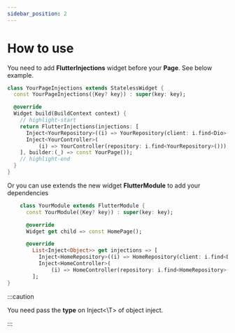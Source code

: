```yaml
---
sidebar_position: 2
---
```


# How to use
You need to add __FlutterInjections__ widget before your __Page__. See below example.
```dart
class YourPageInjections extends StatelessWidget {
  const YourPageInjections({Key? key}) : super(key: key);

  @override
  Widget build(BuildContext context) {
    // highlight-start
    return FlutterInjections(injections: [
      Inject<YourRepository>((i) => YourRepository(client: i.find<Dio>())),
      Inject<YourController>(
          (i) => YourController(repository: i.find<YourRepository>())),
    ], builder:(_) => const YourPage());
    // highlight-end
  }
}
```

Or you can use extends the new widget __FlutterModule__ to add your dependencies
```dart
    class YourModule extends FlutterModule {
      const YourModule({Key? key}) : super(key: key);

      @override
      Widget get child => const HomePage();

      @override
        List<Inject<Object>> get injections => [
          Inject<HomeRepository>((i) => HomeRepository(client: i.find<Dio>())),
          Inject<HomeController>(
              (i) => HomeController(repository: i.find<HomeRepository>())),
        ];
}

``` 

:::caution

You need pass the **type** on Inject<\T> of object inject.

:::
